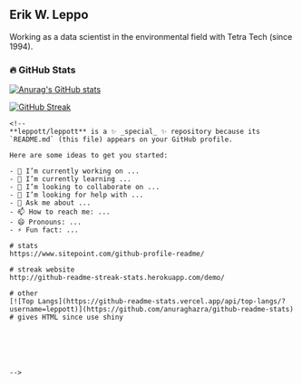 ## Erik W. Leppo
Working as a data scientist in the environmental field with Tetra Tech (since 
1994).

### :fire: GitHub Stats

[![Anurag's GitHub stats](https://github-readme-stats.vercel.app/api?username=leppott)](https://github.com/anuraghazra/github-readme-stats)

[![GitHub Streak](http://github-readme-streak-stats.herokuapp.com?user=leppott&mode=weekly)](https://git.io/streak-stats)

```{=html}
<!--
**leppott/leppott** is a ✨ _special_ ✨ repository because its `README.md` (this file) appears on your GitHub profile.

Here are some ideas to get you started:

- 🔭 I’m currently working on ...
- 🌱 I’m currently learning ...
- 👯 I’m looking to collaborate on ...
- 🤔 I’m looking for help with ...
- 💬 Ask me about ...
- 📫 How to reach me: ...
- 😄 Pronouns: ...
- ⚡ Fun fact: ...

# stats
https://www.sitepoint.com/github-profile-readme/

# streak website
http://github-readme-streak-stats.herokuapp.com/demo/

# other
[![Top Langs](https://github-readme-stats.vercel.app/api/top-langs/?username=leppott)](https://github.com/anuraghazra/github-readme-stats)
# gives HTML since use shiny






-->
```
